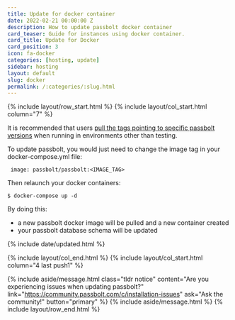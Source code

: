 ```yaml
---
title: Update for docker container
date: 2022-02-21 00:00:00 Z
description: How to update passbolt docker container
card_teaser: Guide for instances using docker container.
card_title: Update for Docker
card_position: 3
icon: fa-docker
categories: [hosting, update]
sidebar: hosting
layout: default
slug: docker
permalink: /:categories/:slug.html
---
```


{% include layout/row_start.html %}
{% include layout/col_start.html column="7" %}

It is recommended that users [pull the tags pointing to specific passbolt versions](https://hub.docker.com/r/passbolt/passbolt/tags) when running in environments other than testing.

To update passbolt, you would just need to change the image tag in your docker-compose.yml file:

```
 image: passbolt/passbolt:<IMAGE_TAG>
```

Then relaunch your docker containers:

```
$ docker-compose up -d
```

By doing this:

* a new passbolt docker image will be pulled and a new container created
* your passbolt database schema will be updated

{% include date/updated.html %}

{% include layout/col_end.html %}
{% include layout/col_start.html column="4 last push1" %}


{% include aside/message.html
    class="tldr notice"
    content="Are you experiencing issues when updating passbolt?"
    link="https://community.passbolt.com/c/installation-issues"
    ask="Ask the community!"
    button="primary"
%}
{% include aside/message.html %}
{% include layout/row_end.html %}
